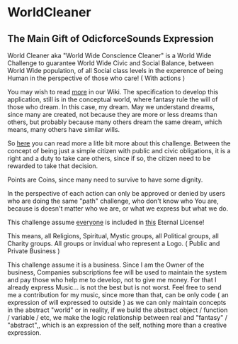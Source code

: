 # WorldCleaner 
## The Main Gift of OdicforceSounds Expression

World Cleaner aka "World Wide Conscience Cleaner" is a World Wide Challenge to guarantee World Wide Civic and Social Balance, between World Wide population, of all Social class levels in the experence of being Human in the perspective of those who care! ( With actions )

You may wish to read [more](https://github.com/OdicforceSounds/odicforcesounds.com/wiki) in our Wiki. The specification to develop this application, still is in the conceptual world, where fantasy rule the will of those who dream. In this case, my dream. May we understand dreams, since many are created, not because they are more or less dreams than others, but probably because many others dream the same dream, which means, many others have similar wills.

So [here](https://www.facebook.com/odicforcesounds/posts/831816413649165) you can read more a litle bit more about this challenge. Between the concept of being just a simple citizen with public and civic obligations, it is a right and a duty to take care others, since if so, the citizen need to be rewarded to take that decision.

Points are Coins, since many need to survive to have some dignity.

In the perspective of each action can only be approved or denied by users who are doing the same "path" challenge, who don't know who You are, because is doesn't matter who we are, or what we express but what we do.

This challenge assume [everyone](https://odicforcesounds.com/#/absolute/everything/and/everyone) is included in [this](https://odicforcesounds.com/#/license) Eternal License!

This means, all Religions, Spiritual, Mystic groups, all Political groups, all Charity groups. All groups or invidual who represent a Logo. ( Public and Private Business )

This challenge assume it is a business. Since I am the Owner of the business, Companies subscriptions fee will be used to maintain the system and pay those who help me to develop, not to give me money. For that I already express Music... is not the best but is not worst.
Feel free to send me a contribution for my music, since more than that, can be only code ( an expression of will expressed to outside ) as we can only maintain concepts in the abstract "world" or in reality, if we build the abstract object / function / variable / etc, we make the logic relationship between real and "fantasy" / "abstract",, which is an expression of the self, nothing more than a creative expression. 


